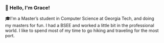 ### 👋 Hello, I'm Grace!
  🎓I'm a Master’s student in Computer Science at Georgia Tech, and doing my masters for fun. I had a BSEE and worked a little bit in the professional world. I like to spend most of my time to go hiking and traveling for the most port.

